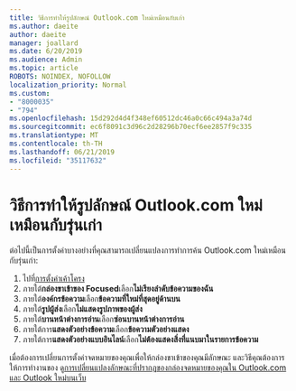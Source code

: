 ```yaml
---
title: วิธีการทำให้รูปลักษณ์ Outlook.com ใหม่เหมือนกับเก่า
ms.author: daeite
author: daeite
manager: joallard
ms.date: 6/20/2019
ms.audience: Admin
ms.topic: article
ROBOTS: NOINDEX, NOFOLLOW
localization_priority: Normal
ms.custom:
- "8000035"
- "794"
ms.openlocfilehash: 15d292d4d4f348ef60512dc46a0c66c494a3a74d
ms.sourcegitcommit: ec6f8091c3d96c2d28296b70ecf6ee2857f9c335
ms.translationtype: MT
ms.contentlocale: th-TH
ms.lasthandoff: 06/21/2019
ms.locfileid: "35117632"
---
```

# <a name="how-to-make-the-new-outlookcom-look-like-the-old-version"></a>วิธีการทำให้รูปลักษณ์ Outlook.com ใหม่เหมือนกับรุ่นเก่า

ต่อไปนี้เป็นการตั้งค่าบางอย่างที่คุณสามารถเปลี่ยนแปลงการทำการค้น Outlook.com ใหม่เหมือนกับรุ่นเก่า:

1. ไปที่[การตั้งค่าเค้าโครง](https://outlook.live.com/mail/options/mail/layout)
1. ภายใต้**กล่องขาเข้าของ Focused**เลือก**ไม่เรียงลำดับข้อความของฉัน**
1. ภายใต้**องค์กรข้อความ**เลือก**ข้อความที่ใหม่ที่สุดอยู่ด้านบน**
1. ภายใต้**รูปผู้ส่ง**เลือก**ไม่แสดงรูปภาพของผู้ส่ง**
1. ภายใต้**บานหน้าต่างการอ่าน**เลือก**ซ่อนบานหน้าต่างการอ่าน**
1. ภายใต้การ**แสดงตัวอย่างข้อความ**เลือก**ข้อความตัวอย่างแสดง**
1. ภายใต้การ**แสดงตัวอย่างแบบอินไลน์**เลือก**ไม่ต้องแสดงสิ่งที่แนบมาในรายการข้อความ**

เมื่อต้องการเปลี่ยนการตั้งค่าจดหมายของคุณเพื่อให้กล่องขาเข้าของคุณมีลักษณะ และวิธีคุณต้องการให้การทำงานของ ดู[การเปลี่ยนแปลงลักษณะที่ปรากฏของกล่องจดหมายของคุณใน Outlook.com และ Outlook ใหม่บนเว็บ](https://support.office.com/article/b41c2ecb-f23c-42b3-b7f8-659646d5e58c?wt.mc_id=Office_Outlook_com_Alchemy)